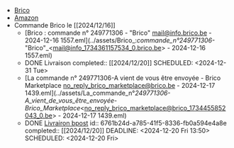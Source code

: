 - [Brico](https://www.brico.be/fr/salle-de-bain-toilettes/robinets-salle-de-bain-toilettes/robinets-de-baignoire/ba027/)
- [Amazon](https://www.amazon.com.be/mitigeur-baignoire/s?k=mitigeur+baignoire)
- Commande Brico le [[2024/12/16]]
	- [Brico : commande n° 249771306 - "Brico" <mail@info.brico.be> - 2024-12-16 1557.eml](../assets/Brico_:_commande_n°_249771306_-_"Brico"_<mail@info_1734361157534_0.brico.be> - 2024-12-16 1557.eml)
	- DONE Livraison 
	  completed:: [[2024/12/20]]
	  SCHEDULED: <2024-12-31 Tue>
	- [La commande n° 249771306-A vient de vous être envoyée - Brico Marketplace <no_reply_brico_marketplace@brico.be> - 2024-12-17 1439.eml](../assets/La_commande_n°_249771306-A_vient_de_vous_être_envoyée_-_Brico_Marketplace_<no_reply_brico_marketplace@brico_1734455852043_0.be> - 2024-12-17 1439.eml)
	- DONE [Livrairon bpost](https://track.bpost.cloud/btr/web/#/search?lang=fr&itemCode2=edebc95be33d68531791a04168a355ef&postalCode=4420&utm_source=Parcel_RECEIVER_SORTED_NOTIFICATION&utm_medium=email&utm_campaign=Home_delivery&utm_content=TackTrace_button)
	  id:: 6761b24d-a785-41f5-8336-fb0a594e4a8e
	  completed:: [[2024/12/20]]
	  DEADLINE: <2024-12-20 Fri 13:50>
	  SCHEDULED: <2024-12-20 Fri>